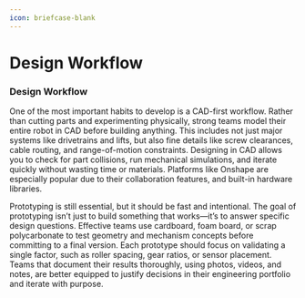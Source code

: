 ```yaml
---
icon: briefcase-blank
---
```


# Design Workflow

### Design Workflow

One of the most important habits to develop is a CAD-first workflow. Rather than cutting parts and experimenting physically, strong teams model their entire robot in CAD before building anything. This includes not just major systems like drivetrains and lifts, but also fine details like screw clearances, cable routing, and range-of-motion constraints. Designing in CAD allows you to check for part collisions, run mechanical simulations, and iterate quickly without wasting time or materials. Platforms like Onshape are especially popular due to their collaboration features, and built-in hardware libraries.

Prototyping is still essential, but it should be fast and intentional. The goal of prototyping isn’t just to build something that works—it’s to answer specific design questions. Effective teams use cardboard, foam board, or scrap polycarbonate to test geometry and mechanism concepts before committing to a final version. Each prototype should focus on validating a single factor, such as roller spacing, gear ratios, or sensor placement. Teams that document their results thoroughly, using photos, videos, and notes, are better equipped to justify decisions in their engineering portfolio and iterate with purpose.
